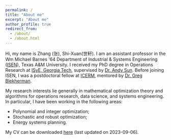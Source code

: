 ```yaml
---
permalink: /
title: "About me"
excerpt: "About me"
author_profile: true
redirect_from: 
  - /about/
  - /about.html
---
```


Hi, my name is Zhang (张), Shi-Xuan(世轩). 
I am an assistant professor in the Wm Michael Barnes '64 Department of Industrial & Systems Engineering ([ISEN](https://engineering.tamu.edu/industrial/profiles/zhang-shixuan.html)), Texas A&M University.
I received my PhD degree in Operations Research at [ISyE, Georgia Tech](https://www.isye.gatech.edu), supervised by [Dr. Andy Sun](https://mitmgmtfaculty.mit.edu/sunx/). Before joining ISEN, I was a postdoctoral fellow at [ICERM](https://icerm.brown.edu), mentored by [Dr. Greg Blekherman](https://sites.google.com/site/grrigg/).

My research interests lie generally in mathematical optimization theory and algorithms for operations research, data science, and systems engineering.
In particular, I have been working in the following areas:

* Polynomial and integer optimization;
* Stochastic and robust optimization;
* Energy systems planning.

My CV can be downloaded [here](files/CV_shixuan.pdf) (last updated on 2023-09-06). 
